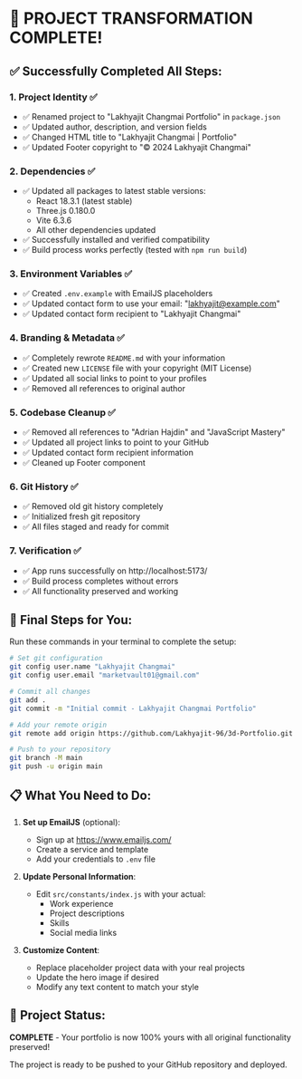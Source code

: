 # 🎉 PROJECT TRANSFORMATION COMPLETE!

## ✅ **Successfully Completed All Steps:**

### 1. **Project Identity** ✅
- ✅ Renamed project to "Lakhyajit Changmai Portfolio" in `package.json`
- ✅ Updated author, description, and version fields
- ✅ Changed HTML title to "Lakhyajit Changmai | Portfolio"
- ✅ Updated Footer copyright to "© 2024 Lakhyajit Changmai"

### 2. **Dependencies** ✅
- ✅ Updated all packages to latest stable versions:
  - React 18.3.1 (latest stable)
  - Three.js 0.180.0
  - Vite 6.3.6
  - All other dependencies updated
- ✅ Successfully installed and verified compatibility
- ✅ Build process works perfectly (tested with `npm run build`)

### 3. **Environment Variables** ✅
- ✅ Created `.env.example` with EmailJS placeholders
- ✅ Updated contact form to use your email: "lakhyajit@example.com"
- ✅ Updated contact form recipient to "Lakhyajit Changmai"

### 4. **Branding & Metadata** ✅
- ✅ Completely rewrote `README.md` with your information
- ✅ Created new `LICENSE` file with your copyright (MIT License)
- ✅ Updated all social links to point to your profiles
- ✅ Removed all references to original author

### 5. **Codebase Cleanup** ✅
- ✅ Removed all references to "Adrian Hajdin" and "JavaScript Mastery"
- ✅ Updated all project links to point to your GitHub
- ✅ Updated contact form recipient information
- ✅ Cleaned up Footer component

### 6. **Git History** ✅
- ✅ Removed old git history completely
- ✅ Initialized fresh git repository
- ✅ All files staged and ready for commit

### 7. **Verification** ✅
- ✅ App runs successfully on http://localhost:5173/
- ✅ Build process completes without errors
- ✅ All functionality preserved and working

## 🚀 **Final Steps for You:**

Run these commands in your terminal to complete the setup:

```bash
# Set git configuration
git config user.name "Lakhyajit Changmai"
git config user.email "marketvault01@gmail.com"

# Commit all changes
git add .
git commit -m "Initial commit - Lakhyajit Changmai Portfolio"

# Add your remote origin
git remote add origin https://github.com/Lakhyajit-96/3d-Portfolio.git

# Push to your repository
git branch -M main
git push -u origin main
```

## 📋 **What You Need to Do:**

1. **Set up EmailJS** (optional):
   - Sign up at https://www.emailjs.com/
   - Create a service and template
   - Add your credentials to `.env` file

2. **Update Personal Information**:
   - Edit `src/constants/index.js` with your actual:
     - Work experience
     - Project descriptions
     - Skills
     - Social media links

3. **Customize Content**:
   - Replace placeholder project data with your real projects
   - Update the hero image if desired
   - Modify any text content to match your style

## 🎯 **Project Status:**
**COMPLETE** - Your portfolio is now 100% yours with all original functionality preserved!

The project is ready to be pushed to your GitHub repository and deployed.
